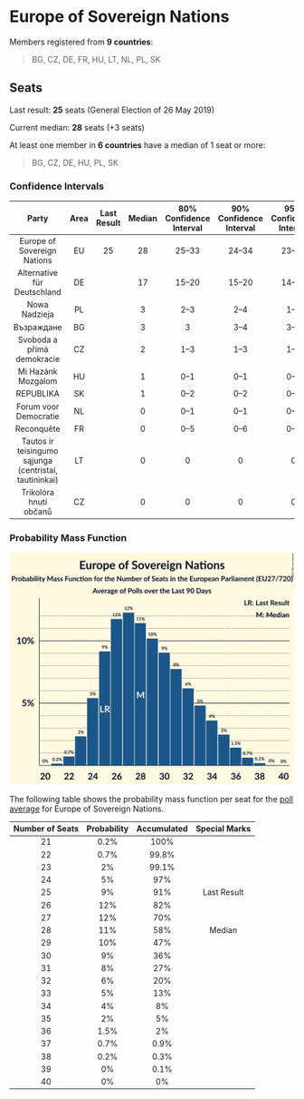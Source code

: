 # Europe of Sovereign Nations

Members registered from **9 countries**:

> BG, CZ, DE, FR, HU, LT, NL, PL, SK

## Seats

Last result: **25** seats (General Election of 26 May 2019)

Current median: **28** seats (+3 seats)

At least one member in **6 countries** have a median of 1 seat or more:

> BG, CZ, DE, HU, PL, SK

### Confidence Intervals

| Party | Area | Last Result | Median | 80% Confidence Interval | 90% Confidence Interval | 95% Confidence Interval | 99% Confidence Interval |
|:-----:|:----:|:-----------:|:------:|:-----------------------:|:-----------------------:|:-----------------------:|:-----------------------:|
| Europe of Sovereign Nations | EU | 25 | 28 | 25–33 | 24–34 | 23–35 | 22–37 |
| Alternative für Deutschland | DE | | 17 | 15–20 | 15–20 | 14–20 | 14–20 |
| Nowa Nadzieja | PL | | 3 | 2–3 | 2–4 | 1–4 | 1–4 |
| Възраждане | BG | | 3 | 3 | 3–4 | 3–4 | 2–4 |
| Svoboda a přímá demokracie | CZ | | 2 | 1–3 | 1–3 | 1–3 | 0–3 |
| Mi Hazánk Mozgalom | HU | | 1 | 0–1 | 0–1 | 0–2 | 0–2 |
| REPUBLIKA | SK | | 1 | 0–2 | 0–2 | 0–2 | 0–2 |
| Forum voor Democratie | NL | | 0 | 0–1 | 0–1 | 0–1 | 0–1 |
| Reconquête | FR | | 0 | 0–5 | 0–6 | 0–6 | 0–7 |
| Tautos ir teisingumo sąjunga (centristai, tautininkai) | LT | | 0 | 0 | 0 | 0 | 0 |
| Trikolóra hnutí občanů | CZ | | 0 | 0 | 0 | 0 | 0 |

### Probability Mass Function

![Graph with seats probability mass function not yet produced](average-2024-10-31-seats-pmf-europeofsovereignnations.png "Seats Probability Mass Function")

The following table shows the probability mass function per seat for the [poll average](average-2024-10-31.html) for Europe of Sovereign Nations.

| Number of Seats | Probability | Accumulated | Special Marks |
|:---------------:|:-----------:|:-----------:|:-------------:|
| 21 | 0.2% | 100% |  |
| 22 | 0.7% | 99.8% |  |
| 23 | 2% | 99.1% |  |
| 24 | 5% | 97% |  |
| 25 | 9% | 91% | Last Result |
| 26 | 12% | 82% |  |
| 27 | 12% | 70% |  |
| 28 | 11% | 58% | Median |
| 29 | 10% | 47% |  |
| 30 | 9% | 36% |  |
| 31 | 8% | 27% |  |
| 32 | 6% | 20% |  |
| 33 | 5% | 13% |  |
| 34 | 4% | 8% |  |
| 35 | 2% | 5% |  |
| 36 | 1.5% | 2% |  |
| 37 | 0.7% | 0.9% |  |
| 38 | 0.2% | 0.3% |  |
| 39 | 0% | 0.1% |  |
| 40 | 0% | 0% |  |


